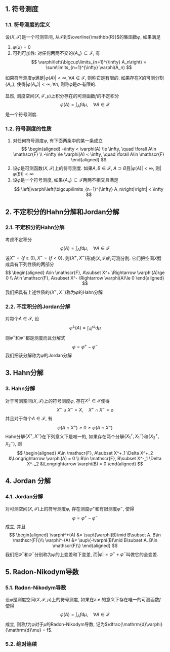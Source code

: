 ## 1. 符号测度
### 1.1. 符号测度的定义
设$(X, \mathscr{F})$是一个可测空间, 从$\mathscr{F}$到$\overline{\mathbb{R}}$的集函数$\varphi$, 如果满足
1. $\varphi(\varnothing)=0$
2. 可列可加性: 对任何两两不交的$\{A_n\}\subset \mathscr{F}$, 有
   $$
   \varphi\left(\bigcup\limits_{n=1}^{\infty} A_n\right) = \sum\limits_{n=1}^{\infty} \varphi(A_n)
   $$

如果符号测度$\varphi$满足$|\varphi(A)|<\infty, \forall A\in \mathscr{F}$, 则称它是有限的. 如果存在$X$的可测分割$\{A_n\}$, 使得$|\varphi(A_n)|<\infty, \forall n$, 则称$\varphi$是$\sigma$-有限的.

显然, 测度空间$(X, \mathscr{F}, \mu)$上积分存在的可测函数$f$的不定积分
$$
\varphi(A) = \int_A f\mathrm{d}\mu, \quad \forall A\in \mathscr{F}
$$
是一个符号测度.

### 1.2. 符号测度的性质
1. 对任何符号测度$\varphi$, 有下面两条中的某一条成立
   $$
   \begin{aligned} 
        -\infty < \varphi(A) \le \infty, \quad \forall A\in \mathscr{F} \\
        -\infty \le \varphi(A) < \infty, \quad \forall A\in \mathscr{F} 
   \end{aligned}
   $$
2. 设$\varphi$是可测函数$(X, \mathscr{F})$上的符号测度. 如果$A, B\in \mathscr{F}$, $A\supset B$且$|\varphi(A)|<\infty$, 则$|\varphi(B)|<\infty$
3. 设$\varphi$是一个符号测度, 如果$\{A_n\}\subset \mathscr{F}$两两不相交且满足
   $$
   \left|\varphi\left(\bigcup\limits_{n=1}^{\infty} A_n\right)\right| < \infty
   $$

## 2. 不定积分的Hahn分解和Jordan分解
### 2.1. 不定积分的Hahn分解
考虑不定积分
$$
\varphi(A) = \int_A f\mathrm{d}\mu, \quad \forall A\in \mathscr{F}
$$
设$X^+ = \{f\ge 0\}, X^- = \{f< 0\}$. 则$\{X^+, X^-\}$形成$(X, \mathscr{F})$的可测分割. 它们把空间$X$劈成具有下列性质的两部分
$$
\begin{aligned} 
    A\in \mathscr{F}, A\subset X^+ \Rightarrow \varphi(A)\ge 0 \\ 
    A\in \mathscr{F}, A\subset X^- \Rightarrow \varphi(A)\le 0
\end{aligned}
$$
我们把具有上述性质的$\{X^+, X^-\}$称为$\varphi$的Hahn分解

### 2.2. 不定积分的Jordan分解
对每个$A\in\mathscr{F}$, 设
$$
\varphi^{\pm}(A) = \int_A f^{\pm}\mathrm{d}\mu
$$
则$\varphi^+$和$\varphi^-$都是测度而且分解式
$$
\varphi = \varphi^+ - \varphi^-
$$
我们把该分解称为$\varphi$的Jordan分解

## 3. Hahn分解
### 3. Hahn分解
对于可测空间$(X, \mathscr{F})$上的符号测度$\varphi$, 存在$X^{\pm}\in \mathscr{F}$使得
$$
X^+\cup X^{-} = X, \quad X^+\cap X^{-} = \varnothing
$$
并且对于每个$A\in \mathscr{F}$, 有
$$
\varphi(A\cap X^{+}) \ge 0 \ge \varphi(A\cap X^{-})
$$
Hahn分解$\{X^+, X^-\}$在下列意义下是唯一的, 如果存在两个分解$\{X^+_1, X^-_1\}$和$\{X^+_2, X^-_2\}$, 则
$$
\begin{aligned} 
   A\in \mathscr{F}, A\subset X^+_1 \Delta X^+_2 &\Longrightarrow \varphi(A) = 0 \\ 
   B\in \mathscr{F}, B\subset X^-_1 \Delta X^-_2 &\Longrightarrow \varphi(B) = 0
\end{aligned}
$$

## 4. Jordan 分解
### 4.1. Jordan分解
对可测空间$(X, \mathscr{F})$上的符号测度$\varphi$, 存在测度$\varphi^+$和有限测度$\varphi^-$, 使得
$$
\varphi = \varphi^+ - \varphi^-
$$
成立, 并且
$$
\begin{aligned} 
\varphi^+(A) &= \sup\{\varphi(B)\mid B\subset A. B\in \mathscr{F}\}\\
\varphi^-(A) &= \sup\{-\varphi(B)\mid B\subset A. B\in \mathscr{F}\}
\end{aligned}
$$
我们把$\varphi^+$和$\varphi^-$分别称为$\varphi$的上变差和下变差, 而$|\varphi| = \varphi^+ +\varphi^-$叫做它的全变差. 

## 5. Radon-Nikodym导数
### 5.1. Radon-Nikodym导数
设$\varphi$是测度空间$(X, \mathscr{F}, \mu)$上的符号测度, 如果在a.e.的意义下存在唯一的可测函数$f$使得
$$
\varphi(A) = \int_A f\mathrm{d}\mu , \quad \forall A\in \mathscr{F}
$$
成立, 则称$f$为$\varphi$对于$\mu$的Radon-Nikodym导数, 记为$\dfrac{\mathrm{d}\varphi}{\mathrm{d}\mu} = f$. 

### 5.2. 绝对连续